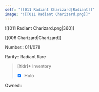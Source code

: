 ```yaml
---
self: "[[011 Radiant Charizard|Radiant]]"
image: "![[011 Radiant Charizard.png]]"
---
```


![[011 Radiant Charizard.png|360]]

[[006 Charizard|Charizard]]

Number:: 011/078

Rarity:: Radiant Rare

> [!tldr]+ Inventory
> - [x] Holo

Owned:: 


